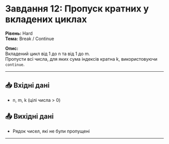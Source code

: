 # Завдання 12: Пропуск кратних у вкладених циклах

**Рівень:** Hard  
**Тема:** Break / Continue  

**Опис:**  
Вкладений цикл від 1 до n та від 1 до m.  
Пропусти всі числа, для яких сума індексів кратна k, використовуючи `continue`.

---

## 📥 Вхідні дані
- n, m, k (цілі числа > 0)

## 📤 Вихідні дані
- Рядок чисел, які не були пропущені

---